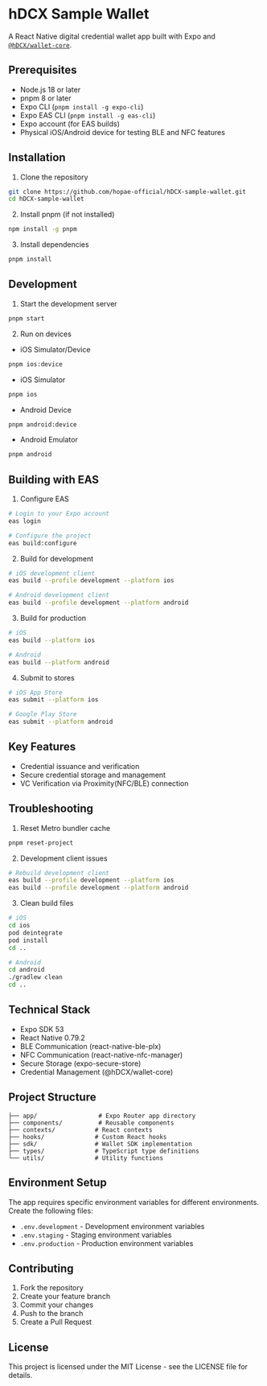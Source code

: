 # hDCX Sample Wallet

A React Native digital credential wallet app built with Expo and [`@hDCX/wallet-core`](https://github.com/hopae-official/hDCX-js).

## Prerequisites

- Node.js 18 or later
- pnpm 8 or later
- Expo CLI (`pnpm install -g expo-cli`)
- Expo EAS CLI (`pnpm install -g eas-cli`)
- Expo account (for EAS builds)
- Physical iOS/Android device for testing BLE and NFC features

## Installation

1. Clone the repository

```bash
git clone https://github.com/hopae-official/hDCX-sample-wallet.git
cd hDCX-sample-wallet
```

2. Install pnpm (if not installed)

```bash
npm install -g pnpm
```

3. Install dependencies

```bash
pnpm install
```

## Development

1. Start the development server

```bash
pnpm start
```

2. Run on devices

- iOS Simulator/Device

```bash
pnpm ios:device
```

- iOS Simulator

```bash
pnpm ios
```

- Android Device

```bash
pnpm android:device
```

- Android Emulator

```bash
pnpm android
```

## Building with EAS

1. Configure EAS

```bash
# Login to your Expo account
eas login

# Configure the project
eas build:configure
```

2. Build for development

```bash
# iOS development client
eas build --profile development --platform ios

# Android development client
eas build --profile development --platform android
```

3. Build for production

```bash
# iOS
eas build --platform ios

# Android
eas build --platform android
```

4. Submit to stores

```bash
# iOS App Store
eas submit --platform ios

# Google Play Store
eas submit --platform android
```

## Key Features

- Credential issuance and verification
- Secure credential storage and management
- VC Verification via Proximity(NFC/BLE) connection

## Troubleshooting

1. Reset Metro bundler cache

```bash
pnpm reset-project
```

2. Development client issues

```bash
# Rebuild development client
eas build --profile development --platform ios
eas build --profile development --platform android
```

3. Clean build files

```bash
# iOS
cd ios
pod deintegrate
pod install
cd ..

# Android
cd android
./gradlew clean
cd ..
```

## Technical Stack

- Expo SDK 53
- React Native 0.79.2
- BLE Communication (react-native-ble-plx)
- NFC Communication (react-native-nfc-manager)
- Secure Storage (expo-secure-store)
- Credential Management (@hDCX/wallet-core)

## Project Structure

```
├── app/                 # Expo Router app directory
├── components/          # Reusable components
├── contexts/           # React contexts
├── hooks/              # Custom React hooks
├── sdk/                # Wallet SDK implementation
├── types/              # TypeScript type definitions
└── utils/              # Utility functions
```

## Environment Setup

The app requires specific environment variables for different environments. Create the following files:

- `.env.development` - Development environment variables
- `.env.staging` - Staging environment variables
- `.env.production` - Production environment variables

## Contributing

1. Fork the repository
2. Create your feature branch
3. Commit your changes
4. Push to the branch
5. Create a Pull Request

## License

This project is licensed under the MIT License - see the LICENSE file for details.
